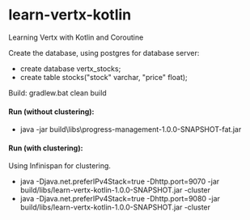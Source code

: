 # learn-vertx-kotlin
Learning Vertx with Kotlin and Coroutine

Create the database, using postgres for database server:
- create database vertx_stocks;
- create table stocks("stock" varchar, "price" float);

Build: gradlew.bat clean build

#### Run (without clustering): 
- java -jar build\libs\progress-management-1.0.0-SNAPSHOT-fat.jar

#### Run (with clustering): 
Using Infinispan for clustering.

- java -Djava.net.preferIPv4Stack=true -Dhttp.port=9070 -jar build/libs/learn-vertx-kotlin-1.0.0-SNAPSHOT.jar -cluster
- java -Djava.net.preferIPv4Stack=true -Dhttp.port=9080 -jar build/libs/learn-vertx-kotlin-1.0.0-SNAPSHOT.jar -cluster

